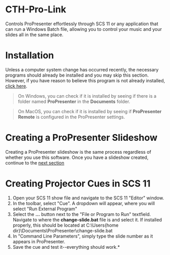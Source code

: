 # CTH-Pro-Link
Controls ProPresenter effortlessly through SCS 11 or any application that can run a Windows Batch file, allowing you to control your music and your slides all in the same place.

# Installation
Unless a computer system change has occurred recently, the necessary programs should already be installed and you may skip this section. However, if you have reason to believe this program is not already installed, [click here](INSTALL.md).

>On Windows, you can check if it is installed by seeing if there is a folder named __ProPresenter__ in the __Documents__ folder.

>On MacOS, you can check if it is installed by seeing if __ProPresenter Remote__ is configured in the ProPresenter settings.

# Creating a ProPresenter Slideshow
Creating a ProPresenter slideshow is the same process regardless of whether you use this software. Once you have a slideshow created, continue to the [next section](#creating-projector-cues-in-scs-11)

# Creating Projector Cues in SCS 11
1. Open your SCS 11 show file and navigate to the SCS 11 "Editor" window.
1. In the toolbar, select "Cue". A dropdown will appear, where you will select "Run External Program"
1. Select the __...__ button next to the "File or Program to Run" textfield. Navigate to where the __change-slide.bat__ file is and select it. If installed properly, this should be located at C:\Users\{home dir}\Documents\ProPresenter\change-slide.bat
1. In "Command Line Parameters", simply type the slide number as it appears in ProPresenter.
1. Save the cue and test it--everything should work.*
